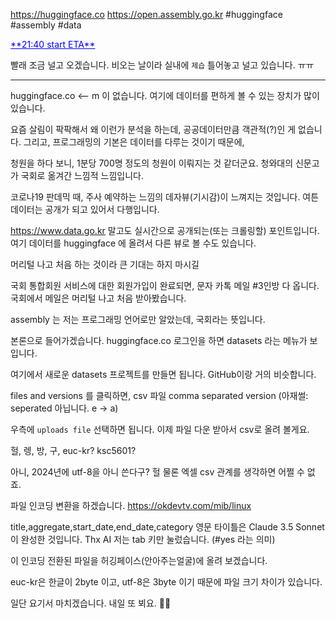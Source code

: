 https://huggingface.co
https://open.assembly.go.kr
#huggingface #assembly #data
<p style="color: blue; text-decoration: underline;">**21:40 start ETA**</p>

빨래 조금 널고 오겠습니다. 
비오는 날이라 실내에 `제습` 틀어놓고 널고 있습니다. ㅠㅠ

---
huggingface.co <-- m 이 없습니다.
여기에 데이터를 편하게 볼 수 있는 장치가 많이 있습니다.

요즘 살림이 팍팍해서 왜 이런가 분석을 하는데, 공공데이터만큼 객관적(?)인 게 없습니다.
그리고, 프로그래밍의 기본은 데이터를 다루는 것이기 때문에,

청원을 하다 보니, 1분당 700명 정도의 청원이 이뤄지는 것 같더군요.
청와대의 신문고가 국회로 옮겨간 느낌적 느낌입니다.

코로나19 판데믹 때, 주사 예약하는 느낌의 데자뷰(기시감)이 느껴지는 것입니다.
여튼 데이터는 공개가 되고 있어서 다행입니다.

https://www.data.go.kr 말고도 실시간으로 공개되는(또는 크롤링할) 포인트입니다.
여기 데이터를 huggingface 에 올려서 다른 뷰로 볼 수도 있습니다.

머리털 나고 처음 하는 것이라 큰 기대는 하지 마시길 

국회 통합회원 서비스에 대한 회원가입이 완료되면, 문자 카톡 메일 #3인방 다 옵니다.
국회에서 메일은 머리털 나고 처음 받아봤습니다.

assembly 는 저는 프로그래밍 언어로만 알았는데, 
국회라는 뜻입니다.

본론으로 들어가겠습니다.
huggingface.co 로그인을 하면 datasets 라는 메뉴가 보입니다.

여기에서 새로운 datasets 프로젝트를 만들면 됩니다.
GitHub이랑 거의 비슷합니다.

files and versions 를 클릭하면, csv 파일
comma separated version
(아재썰: seperated 아닙니다. e -> a)

우측에 `uploads file` 선택하면 됩니다.
이제 파일 다운 받아서 csv로 올려 볼게요.

헐,
렝,
방,
구,
euc-kr? 
ksc5601?

아니, 2024년에 utf-8을 아니 쓴다구? 헐
물론 엑셀 csv 관계를 생각하면 어쩔 수 없죠.

파일 인코딩 변환을 하겠습니다.
https://okdevtv.com/mib/linux

title,aggregate,start_date,end_date,category
영문 타이틀은 Claude 3.5 Sonnet이 완성한 것입니다.
Thx AI
저는 tab 키만 눌렀습니다. (#yes 라는 의미)

이 인코딩 전환된 파일을 허깅페이스(안아주는얼굴)에 올려 보겠습니다.

euc-kr은 한글이 2byte 이고, utf-8은 3byte 이기 때문에 파일 크기 차이가 있습니다.


일단 요기서 마치겠습니다.
내일 또 뵈요.
🙇‍♂️

